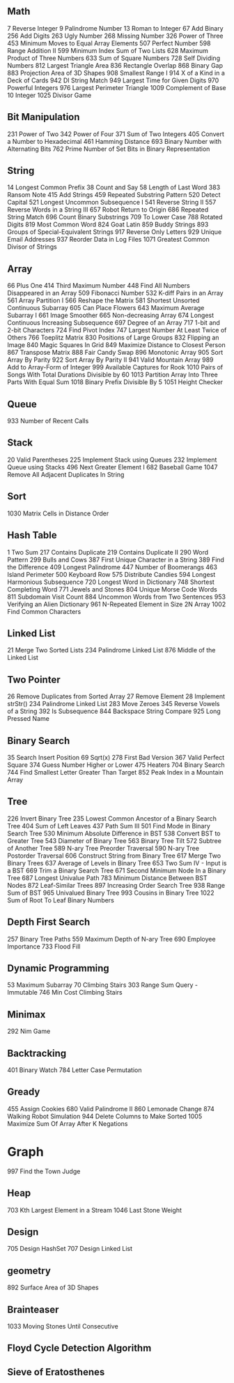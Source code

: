 ## Math
7 Reverse Integer
9 Palindrome Number
13 Roman to Integer
67 Add Binary
256 Add Digits
263 Ugly Number
268 Missing Number
326 Power of Three
453	Minimum Moves to Equal Array Elements
507 Perfect Number
598 Range Addition II
599 Minimum Index Sum of Two Lists
628 Maximum Product of Three Numbers
633 Sum of Square Numbers
728 Self Dividing Numbers
812 Largest Triangle Area
836 Rectangle Overlap
868 Binary Gap
883 Projection Area of 3D Shapes
908 Smallest Range I
914 X of a Kind in a Deck of Cards
942 DI String Match
949 Largest Time for Given Digits
970 Powerful Integers
976 Largest Perimeter Triangle
1009 Complement of Base 10 Integer
1025 Divisor Game


## Bit Manipulation
231 Power of Two
342 Power of Four
371 Sum of Two Integers
405 Convert a Number to Hexadecimal
461 Hamming Distance
693 Binary Number with Alternating Bits
762 Prime Number of Set Bits in Binary Representation


## String
14 Longest Common Prefix
38 Count and Say
58 Length of Last Word
383 Ransom Note
415 Add Strings
459 Repeated Substring Pattern
520	Detect Capital
521 Longest Uncommon Subsequence I
541 Reverse String II
557 Reverse Words in a String III
657 Robot Return to Origin
686 Repeated String Match
696 Count Binary Substrings
709 To Lower Case
788 Rotated Digits
819 Most Common Word
824 Goat Latin
859 Buddy Strings
893 Groups of Special-Equivalent Strings
917 Reverse Only Letters
929 Unique Email Addresses
937 Reorder Data in Log Files
1071 Greatest Common Divisor of Strings


## Array
66 Plus One
414 Third Maximum Number
448 Find All Numbers Disappeared in an Array
509 Fibonacci Number
532 K-diff Pairs in an Array
561 Array Partition I
566 Reshape the Matrix
581 Shortest Unsorted Continuous Subarray
605 Can Place Flowers
643 Maximum Average Subarray I
661 Image Smoother
665 Non-decreasing Array
674 Longest Continuous Increasing Subsequence
697 Degree of an Array
717 1-bit and 2-bit Characters
724 Find Pivot Index
747 Largest Number At Least Twice of Others
766 Toeplitz Matrix
830	Positions of Large Groups
832 Flipping an Image
840 Magic Squares In Grid
849 Maximize Distance to Closest Person
867 Transpose Matrix
888 Fair Candy Swap
896 Monotonic Array
905 Sort Array By Parity
922 Sort Array By Parity II
941 Valid Mountain Array
989 Add to Array-Form of Integer
999 Available Captures for Rook
1010 Pairs of Songs With Total Durations Divisible by 60
1013 Partition Array Into Three Parts With Equal Sum
1018 Binary Prefix Divisible By 5
1051 Height Checker

## Queue
933 Number of Recent Calls

## Stack
20 Valid Parentheses 
225 Implement Stack using Queues
232 Implement Queue using Stacks
496 Next Greater Element I
682 Baseball Game
1047 Remove All Adjacent Duplicates In String

## Sort
1030 Matrix Cells in Distance Order


## Hash Table
1 Two Sum
217 Contains Duplicate
219 Contains Duplicate II
290 Word Pattern
299 Bulls and Cows
387 First Unique Character in a String
389 Find the Difference
409 Longest Palindrome
447 Number of Boomerangs
463 Island Perimeter
500 Keyboard Row
575 Distribute Candies
594 Longest Harmonious Subsequence
720 Longest Word in Dictionary
748 Shortest Completing Word
771 Jewels and Stones
804 Unique Morse Code Words
811 Subdomain Visit Count
884 Uncommon Words from Two Sentences
953 Verifying an Alien Dictionary
961 N-Repeated Element in Size 2N Array
1002 Find Common Characters

## Linked List
21 Merge Two Sorted Lists
234 Palindrome Linked List
876 Middle of the Linked List


## Two Pointer
26 Remove Duplicates from Sorted Array
27 Remove Element
28 Implement strStr()
234 Palindrome Linked List
283 Move Zeroes
345 Reverse Vowels of a String
392 Is Subsequence
844 Backspace String Compare
925 Long Pressed Name


## Binary Search
35 Search Insert Position
69 Sqrt(x)
278 First Bad Version
367 Valid Perfect Square
374 Guess Number Higher or Lower
475 Heaters
704 Binary Search
744 Find Smallest Letter Greater Than Target
852 Peak Index in a Mountain Array


## Tree
226 Invert Binary Tree
235 Lowest Common Ancestor of a Binary Search Tree
404 Sum of Left Leaves
437 Path Sum III
501 Find Mode in Binary Search Tree
530 Minimum Absolute Difference in BST
538 Convert BST to Greater Tree
543 Diameter of Binary Tree
563 Binary Tree Tilt
572 Subtree of Another Tree
589 N-ary Tree Preorder Traversal
590 N-ary Tree Postorder Traversal
606 Construct String from Binary Tree
617 Merge Two Binary Trees
637 Average of Levels in Binary Tree
653 Two Sum IV - Input is a BST
669 Trim a Binary Search Tree
671 Second Minimum Node In a Binary Tree
687 Longest Univalue Path
783 Minimum Distance Between BST Nodes
872	Leaf-Similar Trees
897 Increasing Order Search Tree
938 Range Sum of BST
965 Univalued Binary Tree
993 Cousins in Binary Tree
1022 Sum of Root To Leaf Binary Numbers


## Depth First Search
257 Binary Tree Paths
559 Maximum Depth of N-ary Tree
690 Employee Importance
733 Flood Fill


## Dynamic Programming
53 Maximum Subarray
70 Climbing Stairs
303 Range Sum Query - Immutable
746 Min Cost Climbing Stairs


## Minimax
292	Nim Game


## Backtracking
401 Binary Watch
784 Letter Case Permutation


## Gready
455 Assign Cookies
680 Valid Palindrome II
860 Lemonade Change
874 Walking Robot Simulation
944 Delete Columns to Make Sorted
1005 Maximize Sum Of Array After K Negations


# Graph
997 Find the Town Judge

## Heap
703 Kth Largest Element in a Stream
1046 Last Stone Weight

## Design
705 Design HashSet
707 Design Linked List

## geometry
892 Surface Area of 3D Shapes

## Brainteaser
1033 Moving Stones Until Consecutive

## Floyd Cycle Detection Algorithm

## Sieve of Eratosthenes